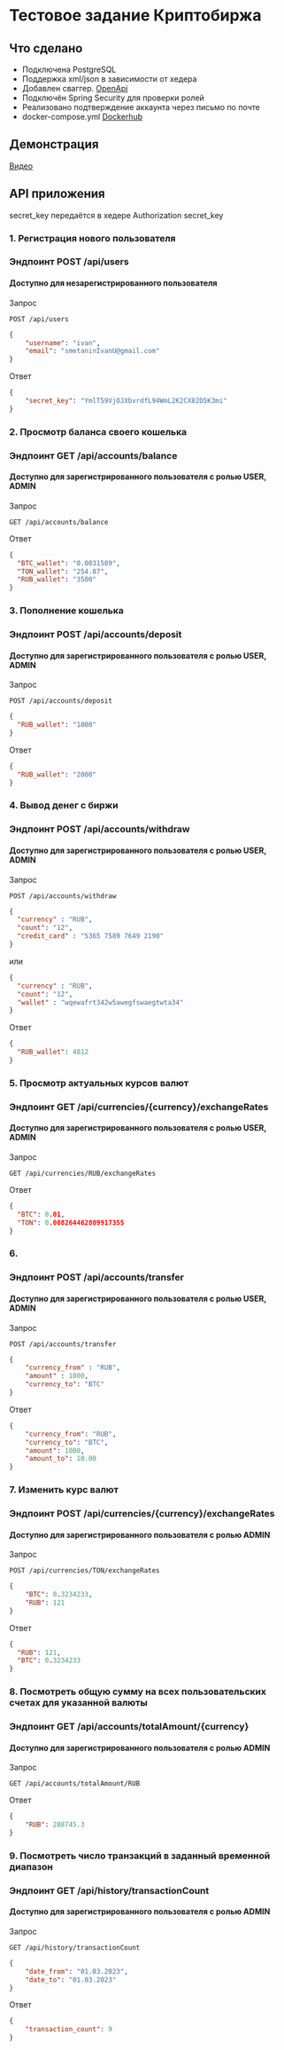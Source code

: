 # Тестовое задание Криптобиржа

## Что сделано
- Подключена PostgreSQL
- Поддержка xml/json в зависимости от хедера
- Добавлен сваггер. [OpenApi](https://gitlab.com/smetaninivanu/openapi/-/blob/main/openApi2.yaml)
- Подключён Spring Security для проверки ролей
- Реализовано подтверждение аккаунта через письмо по почте
- docker-compose.yml [Dockerhub](https://hub.docker.com/repository/docker/wvolfff/relex_market)
## Демонстрация
[Видео](https://www.youtube.com/watch?v=koKxhIK_qoM)

## API приложения

secret_key передаётся в хедере Authorization secret_key

### 1. Регистрация нового пользователя 
### Эндпоинт POST /api/users
#### Доступно для незарегистрированного пользователя
Запрос
```http request
POST /api/users
```
```json
{
	"username": "ivan",
	"email": "smetaninIvanU@gmail.com"
}
```
Ответ
```json
{
	"secret_key": "YmlT59VjOJXbvrdfL94WmL2K2CX82D5K3mi"
}
```

### 2. Просмотр баланса своего кошелька
### Эндпоинт GET /api/accounts/balance
#### Доступно для зарегистрированного пользователя с ролью USER, ADMIN
Запрос
```http request
GET /api/accounts/balance
```
Ответ
```json
{
  "BTC_wallet": "0.0031589",
  "TON_wallet": "254.87",
  "RUB_wallet": "3500"
}
```

### 3. Пополнение кошелька
### Эндпоинт POST /api/accounts/deposit
#### Доступно для зарегистрированного пользователя с ролью USER, ADMIN
Запрос
```http request
POST /api/accounts/deposit
```
```json
{
  "RUB_wallet": "1000"
}
```
Ответ
```json
{
  "RUB_wallet": "2000"
}
```

### 4. Вывод денег с биржи
### Эндпоинт POST /api/accounts/withdraw
#### Доступно для зарегистрированного пользователя с ролью USER, ADMIN
Запрос
```http request
POST /api/accounts/withdraw
```
```json
{
  "currency" : "RUB",
  "count": "12",
  "credit_card" : "5365 7589 7649 2190"
}
```
или
```json
{
  "currency" : "RUB",
  "count": "12",
  "wallet" : "wqewafrt342w5awegfswaegtwta34"
}
```
Ответ
```json
{
  "RUB_wallet": 4812
}
```

### 5. Просмотр актуальных курсов валют
### Эндпоинт GET /api/currencies/{currency}/exchangeRates
#### Доступно для зарегистрированного пользователя с ролью USER, ADMIN
Запрос
```http request
GET /api/currencies/RUB/exchangeRates
```
Ответ
```json
{
  "BTC": 0.01,
  "TON": 0.008264462809917355
}
```

### 6.
### Эндпоинт POST /api/accounts/transfer
#### Доступно для зарегистрированного пользователя с ролью USER, ADMIN
Запрос
```http request
POST /api/accounts/transfer
```
```json
{
    "currency_from" : "RUB",
    "amount" : 1000,
    "currency_to": "BTC"
}
```
Ответ
```json
{
    "currency_from": "RUB",
    "currency_to": "BTC",
    "amount": 1000,
    "amount_to": 10.00
}
```

### 7. Изменить курс валют
### Эндпоинт POST /api/currencies/{currency}/exchangeRates
#### Доступно для зарегистрированного пользователя с ролью ADMIN
Запрос
```http request
POST /api/currencies/TON/exchangeRates
```
```json
{
    "BTC": 0.3234233,
    "RUB": 121
}
```
Ответ
```json
{
  "RUB": 121,
  "BTC": 0.3234233
}
```

### 8. Посмотреть общую сумму на всех пользовательских счетах для указанной валюты
### Эндпоинт GET /api/accounts/totalAmount/{currency}
#### Доступно для зарегистрированного пользователя с ролью ADMIN
Запрос
```http request
GET /api/accounts/totalAmount/RUB
```
Ответ
```json
{
    "RUB": 288745.3
}
```

### 9. Посмотреть число транзакций в заданный временной диапазон
### Эндпоинт GET /api/history/transactionCount
#### Доступно для зарегистрированного пользователя с ролью ADMIN
Запрос
```http request
GET /api/history/transactionCount
```
```json
{
    "date_from": "01.03.2023",
    "date_to": "01.03.2023"
}
```
Ответ
```json
{
    "transaction_count": 9
}
```